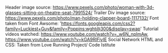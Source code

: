 Header image source: https://www.pexels.com/photo/woman-with-3d-glasses-sitting-on-theatre-seat-7991524/
Trailer Div image source: https://www.pexels.com/photo/man-holding-clapper-board-1117132/
Font taken from Font Awsome: 'https://fonts.googleapis.com/css2?family=Luckiest+Guy&family=Poppins:wght@300&display=swap'
Tutorial videos watched: https://www.youtube.com/watch?v=_w6N_nplmAw, https://www.youtube.com/watch?v=kGA9RIFiyIE
Social Network HTML and CSS: Taken from Love Running Project/ Code Istitute 

